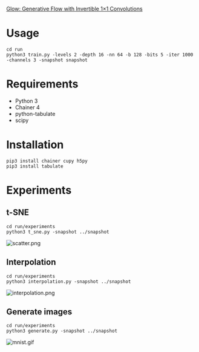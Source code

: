 [Glow: Generative Flow with Invertible 1×1 Convolutions](https://arxiv.org/abs/1807.03039)

# Usage

```
cd run
python3 train.py -levels 2 -depth 16 -nn 64 -b 128 -bits 5 -iter 1000 -channels 3 -snapshot snapshot
```

# Requirements

- Python 3
- Chainer 4
- python-tabulate
- scipy

# Installation

```
pip3 install chainer cupy h5py
pip3 install tabulate
```

# Experiments

## t-SNE

```
cd run/experiments
python3 t_sne.py -snapshot ../snapshot
```

![scatter.png](https://qiita-image-store.s3.amazonaws.com/0/109322/0cbf77ad-5b71-adfe-a940-eaa24a81890f.png)

## Interpolation

```
cd run/experiments
python3 interpolation.py -snapshot ../snapshot
```

![interpolation.png](https://qiita-image-store.s3.amazonaws.com/0/109322/f4dd093c-c8c5-9759-ffbd-26e83286a76b.png)

## Generate images

```
cd run/experiments
python3 generate.py -snapshot ../snapshot
```

![mnist.gif](https://qiita-image-store.s3.amazonaws.com/0/109322/2294b41b-1f69-e88e-d80f-08e4fbbedf8d.gif)